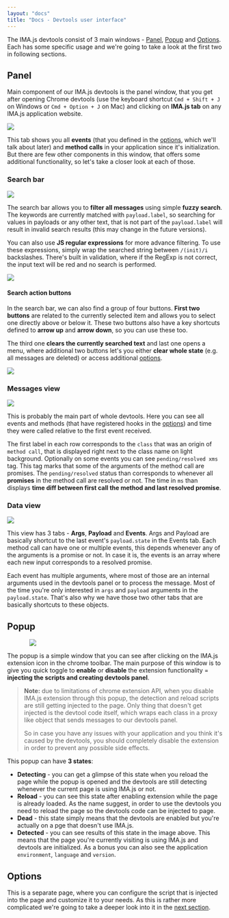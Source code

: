 ```yaml
---
layout: "docs"
title: "Docs - Devtools user interface"
---
```

The IMA.js devtools consist of 3 main windows - [Panel](/docs/devtools-ui#panel), [Popup](/docs/devtools-ui#popup)
and [Options](/docs/devtools-options). Each has some specific usage and
we're going to take a look at the first two in following sections.

## Panel

Main component of our IMA.js devtools is the panel window, that you get after opening Chrome devtools
(use the keyboard shortcut `Cmd + Shift + J` on Windows or `Cmd + Option + J` on Mac)
and clicking on **IMA.js tab** on any IMA.js application website.

<div class="image is-padded-with-shadow">
  <img src="{{ '/img/docs/devtools-ui.png?v=' | append: site.github.build_revision | relative_url }}" />
</div>

This tab shows you all **events** (that you defined in the [options](/docs/devtools-options), which we'll talk about later) 
and **method calls** in your application since it's initialization. But there are few other components in this window,
that offers some additional functionality, so let's take a closer look at each of those.

### Search bar

<div class="image is-padded-with-shadow">
  <img src="{{ '/img/docs/devtools-ui-search.png?v=' | append: site.github.build_revision | relative_url }}" />
</div>

The search bar allows you to **filter all messages** using simple **fuzzy search**. The keywords are currently
matched with `payload.label`, so searching for values in payloads or any other text, that is not
part of the `payload.label` will result in invalid search results (this may change in the future versions).

You can also use **JS regular expressions** for more advance filtering. To use these expressions, simply wrap
the searched string between `/(init)/i` backslashes. There's built in validation, where if the RegExp is not correct,
the input text will be red and no search is performed.

<div class="image is-padded-with-shadow">
  <img src="{{ '/img/docs/devtools-ui-search-validation.png?v=' | append: site.github.build_revision | relative_url }}" />
</div>

#### Search action buttons

In the search bar, we can also find a group of four buttons. **First two buttons** are related to the currently selected
item and allows you to select one directly above or below it. These two buttons also have a key shortcuts
defined to **arrow up** and **arrow down**, so you can use these too.

The third one **clears the currently searched text** and
last one opens a menu, where additional two buttons let's you either **clear whole state** (e.g. all messages are deleted)
or access additional [options](/docs/devtools-options).

<div class="image is-padded-with-shadow">
  <img src="{{ '/img/docs/devtools-ui-search-action-btns.png?v=' | append: site.github.build_revision | relative_url }}" />
</div>

### Messages view

<div class="image is-padded-with-shadow">
  <img src="{{ '/img/docs/devtools-ui-message.png?v=' | append: site.github.build_revision | relative_url }}" />
</div>

This is probably the main part of whole devtools. Here you can see all events and methods
(that have registered hooks in the [options](/docs/devtools-options)) and time they were called
relative to the first event received.

The first label in each row corresponds to the `class` that was an origin of `method call`, that is displayed
right next to the class name on light background. Optionally on some events you can see `pending/resolved xms` tag.
This tag marks that some of the arguments of the method call are promises. The `pending/resolved` status
than corresponds to whenever all **promises** in the method call are resolved or not. The time in `ms` than displays
**time diff between first call the method and last resolved promise**.


### Data view

<div class="image is-padded-with-shadow">
  <img src="{{ '/img/docs/devtools-ui-dataview.png?v=' | append: site.github.build_revision | relative_url }}" />
</div>

This view has 3 tabs - **Args**, **Payload** and **Events**. Args and Payload are basically shortcut to the last event's `payload.state` in the Events tab.
Each method call can have one or multiple events, this depends whenever any of the arguments is a promise or not. In case it is, the events is an array
where each new input corresponds to a resolved promise.

Each event has multiple arguments, where most of those are an internal arguments used in the devtools panel or to process the message. Most of the time
you're only interested in `args` and `payload` arguments in the `payload.state`. That's also why we have those two other tabs that are basically shortcuts
to these objects.

## Popup

<div style="max-width: 400px; margin: 0 auto;" class="image is-padded-with-shadow">
  <img src="{{ '/img/docs/devtools-ui-popup.png?v=' | append: site.github.build_revision | relative_url }}" />
</div>

The popup is a simple window that you can see after clicking on the IMA.js extension icon
in the chrome toolbar. The main purpose of this window is to give you quick toggle to **enable**
or **disable** the extension functionality = **injecting the scripts and creating devtools panel**.

>**Note:** due to limitations of chrome extension API, when you disable IMA.js extension through this
 popup, the detection and reload scripts are still getting injected to the page. Only thing
 that doesn't get injected is the devtool code itself, which wraps each class in a proxy like object
 that sends messages to our devtools panel. 
>
>So in case you have any issues with your application and you think it's caused by the devtools, you
>should completely disable the extension in order to prevent any possible side effects.
 

This popup can have **3 states**:
 - **Detecting** - you can get a glimpse of this state when you reload the page while the popup is opened
 and the devtools are still detecting whenever the current page is using IMA.js or not.
 - **Reload** - you can see this state after enabling extension while the page is already loaded.
 As the name suggest, in order to use the devtools you need to reload the page so the 
 devtools code can be injected to page.
 - **Dead** - this state simply means that the devtools are enabled but you're actually on a pge
 that doesn't use IMA.js.
 - **Detected** - you can see results of this state in the image above. This means that the page
 you're currently visiting is using IMA.js and devtools are initialized. As a bonus you can also
 see the application `environment`, `language` and `version`. 

## Options

This is a separate page, where you can configure the script that is injected into the page
and customize it to your needs. As this is rather more complicated we're going to take
a deeper look into it in the [next section](/docs/devtools-options).
